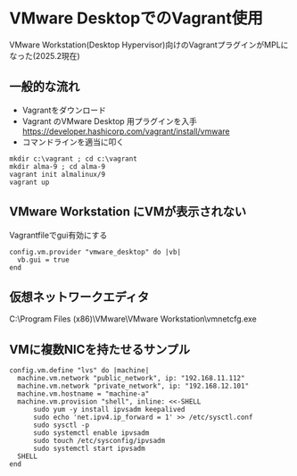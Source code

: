 # VMware DesktopでのVagrant使用

VMware Workstation(Desktop Hypervisor)向けのVagrantプラグインがMPLになった(2025.2現在)

## 一般的な流れ

- Vagrantをダウンロード
- Vagrant のVMware Desktop 用プラグインを入手
  https://developer.hashicorp.com/vagrant/install/vmware
- コマンドラインを適当に叩く

```
mkdir c:\vagrant ; cd c:\vagrant
mkdir alma-9 ; cd alma-9
vagrant init almalinux/9
vagrant up
```

## VMware Workstation にVMが表示されない

Vagrantfileでgui有効にする

```
config.vm.provider "vmware_desktop" do |vb|
  vb.gui = true
end
```

## 仮想ネットワークエディタ

C:\Program Files (x86)\VMware\VMware Workstation\vmnetcfg.exe

## VMに複数NICを持たせるサンプル

```
config.vm.define "lvs" do |machine|
  machine.vm.network "public_network", ip: "192.168.11.112"
  machine.vm.network "private_network", ip: "192.168.12.101" 
  machine.vm.hostname = "machine-a"
  machine.vm.provision "shell", inline: <<-SHELL
      sudo yum -y install ipvsadm keepalived
      sudo echo 'net.ipv4.ip_forward = 1' >> /etc/sysctl.conf
      sudo sysctl -p
      sudo systemctl enable ipvsadm 
      sudo touch /etc/sysconfig/ipvsadm 
      sudo systemctl start ipvsadm 
  SHELL
end
```